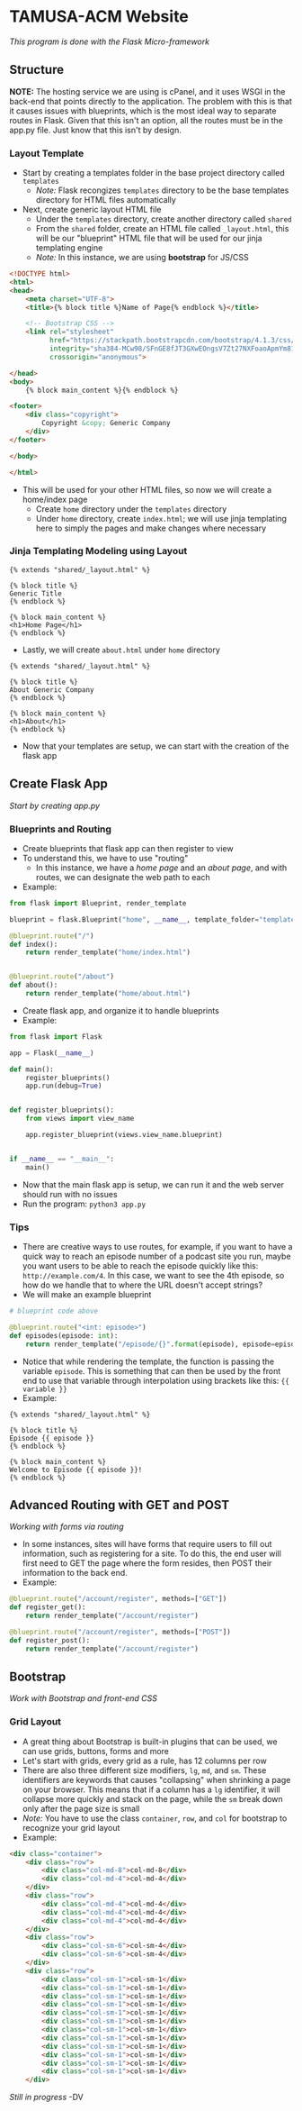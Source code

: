 # TAMUSA-ACM Website
*This program is done with the Flask Micro-framework*


## Structure

**NOTE:** The hosting service we are using is cPanel, and it uses WSGI in the back-end that points directly to the application. The problem with this is that it causes issues with blueprints, which is the most ideal way to separate routes in Flask. Given that this isn't an option, all the routes must be in the app.py file. Just know that this isn't by design.


### Layout Template
- Start by creating a templates folder in the base project directory called `templates`
  - *Note:* Flask recongizes `templates` directory to be the base templates directory for HTML files automatically
- Next, create generic layout HTML file
  - Under the `templates` directory, create another directory called `shared`
  - From the `shared` folder, create an HTML file called `_layout.html`, this will be our "blueprint" HTML file that will be used for our jinja templating engine
  - *Note:* In this instance, we are using **bootstrap** for JS/CSS

```html
<!DOCTYPE html>
<html>
<head>
	<meta charset="UTF-8">
    <title>{% block title %}Name of Page{% endblock %}</title>

    <!-- Bootstrap CSS -->
    <link rel="stylesheet"
          href="https://stackpath.bootstrapcdn.com/bootstrap/4.1.3/css/bootstrap.min.css"
          integrity="sha384-MCw98/SFnGE8fJT3GXwEOngsV7Zt27NXFoaoApmYm81iuXoPkFOJwJ8ERdknLPMO"
	      crossorigin="anonymous">

</head>
<body>
	{% block main_content %}{% endblock %}

<footer>
	<div class="copyright">
		Copyright &copy; Generic Company
	</div>
</footer>

</body>

</html>
```

- This will be used for your other HTML files, so now we will create a home/index page
  - Create `home` directory under the `templates` directory
  - Under `home` directory, create `index.html`; we will use jinja templating here to simply the pages and make changes where necessary

### Jinja Templating Modeling using Layout

```jinja
{% extends "shared/_layout.html" %}

{% block title %}
Generic Title
{% endblock %}

{% block main_content %}
<h1>Home Page</h1>
{% endblock %}
```

- Lastly, we will create `about.html` under `home` directory

```jinja
{% extends "shared/_layout.html" %}

{% block title %}
About Generic Company
{% endblock %}

{% block main_content %}
<h1>About</h1>
{% endblock %}
```

- Now that your templates are setup, we can start with the creation of the flask app


## Create Flask App
*Start by creating app.py*

### Blueprints and Routing

- Create blueprints that flask app can then register to view
- To understand this, we have to use "routing"
  - In this instance, we have a *home page* and an *about page*, and with routes, we can designate the web path to each
- Example:

```python
from flask import Blueprint, render_template

blueprint = flask.Blueprint("home", __name__, template_folder="templates")

@blueprint.route("/")
def index():
	return render_template("home/index.html")


@blueprint.route("/about")
def about():
	return render_template("home/about.html")
```

- Create flask app, and organize it to handle blueprints
- Example:

```python
from flask import Flask

app = Flask(__name__)

def main():
	register_blueprints()
	app.run(debug=True)


def register_blueprints():
	from views import view_name

	app.register_blueprint(views.view_name.blueprint)


if __name__ == "__main__":
	main()
```

- Now that the main flask app is setup, we can run it and the web server should run with no issues
- Run the program: `python3 app.py`


### Tips

- There are creative ways to use routes, for example, if you want to have a quick way to reach an episode number of a podcast site you run, maybe you want users to be able to reach the episode quickly like this: `http://example.com/4`. In this case, we want to see the 4th episode, so how do we handle that to where the URL doesn't accept strings?
- We will make an example blueprint

```python
# blueprint code above

@blueprint.route("<int: episode>")
def episodes(episode: int):
	return render_template("/episode/{}".format(episode), episode=episode)
```

- Notice that while rendering the template, the function is passing the variable `episode`. This is something that can then be used by the front end to use that variable through interpolation using brackets like this: `{{ variable }}` 
- Example:

```jinja
{% extends "shared/_layout.html" %}

{% block title %}
Episode {{ episode }}
{% endblock %}

{% block main_content %}
Welcome to Episode {{ episode }}!
{% endblock %}
```

## Advanced Routing with GET and POST
*Working with forms via routing*

- In some instances, sites will have forms that require users to fill out information, such as registering for a site. To do this, the end user will first need to GET the page where the form resides, then POST their information to the back end.
- Example:

```python
@blueprint.route("/account/register", methods=["GET"])
def register_get():
	return render_template("/account/register")

@blueprint.route("/account/register", methods=["POST"])
def register_post():
	return render_template("/account/register")
```

## Bootstrap
*Work with Bootstrap and front-end CSS*


### Grid Layout

- A great thing about Bootstrap is built-in plugins that can be used, we can use grids, buttons, forms and more
- Let's start with grids, every grid as a rule, has 12 columns per row
- There are also three different size modifiers, `lg`, `md`, and `sm`. These identifiers are keywords that causes "collapsing" when shrinking a page on your browser. This means that if a column has a `lg` identifier, it will collapse more quickly and stack on the page, while the `sm` break down only after the page size is small
- *Note:* You have to use the class `container`, `row`, and `col` for bootstrap to recognize your grid layout
- Example:

```html
<div class="container">
	<div class="row">
		<div class="col-md-8">col-md-8</div>
		<div class="col-md-4">col-md-4</div>
	</div>
	<div class="row">
		<div class="col-md-4">col-md-4</div>
		<div class="col-md-4">col-md-4</div>
		<div class="col-md-4">col-md-4</div>
	</div>
	<div class="row">
		<div class="col-sm-6">col-sm-4</div>
		<div class="col-sm-6">col-sm-4</div>
	</div>
	<div class="row">
		<div class="col-sm-1">col-sm-1</div>
		<div class="col-sm-1">col-sm-1</div>
		<div class="col-sm-1">col-sm-1</div>
		<div class="col-sm-1">col-sm-1</div>
		<div class="col-sm-1">col-sm-1</div>
		<div class="col-sm-1">col-sm-1</div>
		<div class="col-sm-1">col-sm-1</div>
		<div class="col-sm-1">col-sm-1</div>
		<div class="col-sm-1">col-sm-1</div>
		<div class="col-sm-1">col-sm-1</div>
		<div class="col-sm-1">col-sm-1</div>
		<div class="col-sm-1">col-sm-1</div>
	</div>
```


*Still in progress* -DV
